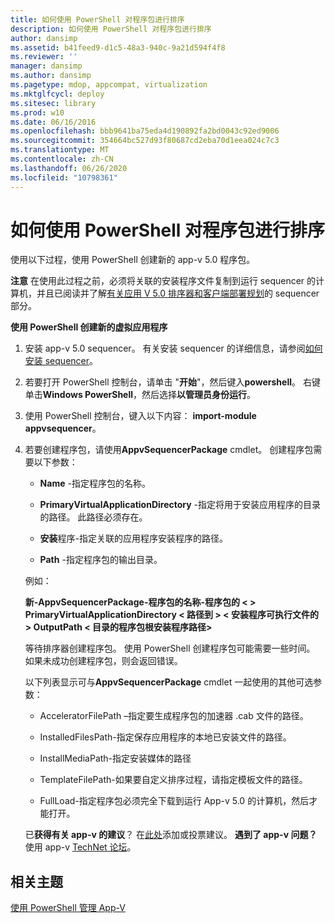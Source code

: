 ```yaml
---
title: 如何使用 PowerShell 对程序包进行排序
description: 如何使用 PowerShell 对程序包进行排序
author: dansimp
ms.assetid: b41feed9-d1c5-48a3-940c-9a21d594f4f8
ms.reviewer: ''
manager: dansimp
ms.author: dansimp
ms.pagetype: mdop, appcompat, virtualization
ms.mktglfcycl: deploy
ms.sitesec: library
ms.prod: w10
ms.date: 06/16/2016
ms.openlocfilehash: bbb9641ba75eda4d190892fa2bd0043c92ed9006
ms.sourcegitcommit: 354664bc527d93f80687cd2eba70d1eea024c7c3
ms.translationtype: MT
ms.contentlocale: zh-CN
ms.lasthandoff: 06/26/2020
ms.locfileid: "10798361"
---
```

# 如何使用 PowerShell 对程序包进行排序


使用以下过程，使用 PowerShell 创建新的 app-v 5.0 程序包。

**注意** 在使用此过程之前，必须将关联的安装程序文件复制到运行 sequencer 的计算机，并且已阅读并了解[有关应用 V 5.0 排序器和客户端部署规划](planning-for-the-app-v-50-sequencer-and-client-deployment.md)的 sequencer 部分。

 

**使用 PowerShell 创建新的虚拟应用程序**

1.  安装 app-v 5.0 sequencer。 有关安装 sequencer 的详细信息，请参阅[如何安装 sequencer](how-to-install-the-sequencer-beta-gb18030.md)。

2.  若要打开 PowerShell 控制台，请单击 "**开始**"，然后键入**powershell**。 右键单击**Windows PowerShell**，然后选择**以管理员身份运行**。

3.  使用 PowerShell 控制台，键入以下内容： **import-module appvsequencer**。

4.  若要创建程序包，请使用**AppvSequencerPackage** cmdlet。 创建程序包需要以下参数：

    -   **Name** -指定程序包的名称。

    -   **PrimaryVirtualApplicationDirectory** -指定将用于安装应用程序的目录的路径。 此路径必须存在。

    -   **安装**程序-指定关联的应用程序安装程序的路径。

    -   **Path** -指定程序包的输出目录。

    例如：

    **新-AppvSequencerPackage-程序包的名称-程序包的 &lt; &gt; PrimaryVirtualApplicationDirectory &lt; 路径到 &gt; &lt; 安装程序可执行文件的 &gt; OutputPath &lt; 目录的程序包根安装程序路径&gt;**

    等待排序器创建程序包。 使用 PowerShell 创建程序包可能需要一些时间。 如果未成功创建程序包，则会返回错误。

    以下列表显示可与**AppvSequencerPackage** cmdlet 一起使用的其他可选参数：

    -   AcceleratorFilePath –指定要生成程序包的加速器 .cab 文件的路径。

    -   InstalledFilesPath-指定保存应用程序的本地已安装文件的路径。

    -   InstallMediaPath-指定安装媒体的路径

    -   TemplateFilePath-如果要自定义排序过程，请指定模板文件的路径。

    -   FullLoad-指定程序包必须完全下载到运行 App-v 5.0 的计算机，然后才能打开。

    已**获得有关 app-v 的建议**？ 在[此处](http://appv.uservoice.com/forums/280448-microsoft-application-virtualization)添加或投票建议。 **遇到了 app-v 问题？** 使用 app-v [TechNet 论坛](https://social.technet.microsoft.com/Forums/home?forum=mdopappv)。

## 相关主题


[使用 PowerShell 管理 App-V](administering-app-v-by-using-powershell.md)

 

 





